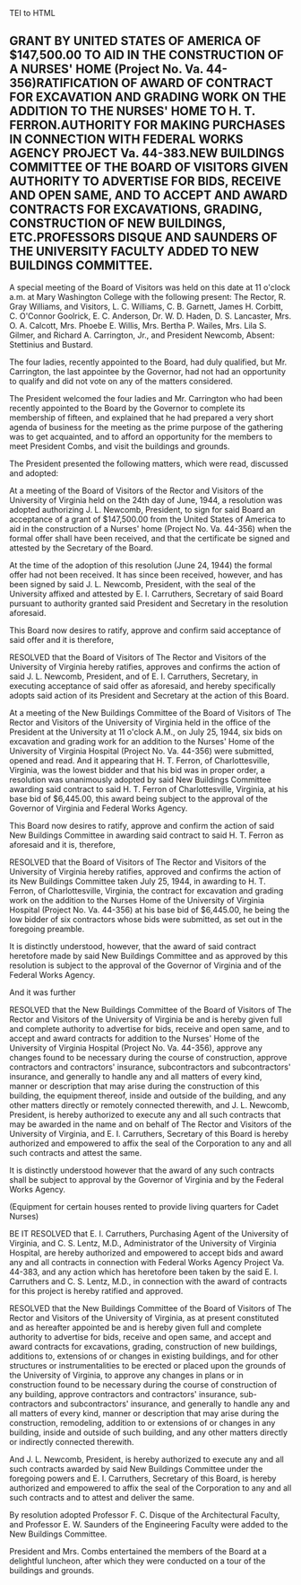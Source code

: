  TEI to HTML

GRANT BY UNITED STATES OF AMERICA OF $147,500.00 TO AID IN THE CONSTRUCTION OF A NURSES' HOME (Project No. Va. 44-356)RATIFICATION OF AWARD OF CONTRACT FOR EXCAVATION AND GRADING WORK ON THE ADDITION TO THE NURSES' HOME TO H. T. FERRON.AUTHORITY FOR MAKING PURCHASES IN CONNECTION WITH FEDERAL WORKS AGENCY PROJECT Va. 44-383.NEW BUILDINGS COMMITTEE OF THE BOARD OF VISITORS GIVEN AUTHORITY TO ADVERTISE FOR BIDS, RECEIVE AND OPEN SAME, AND TO ACCEPT AND AWARD CONTRACTS FOR EXCAVATIONS, GRADING, CONSTRUCTION OF NEW BUILDINGS, ETC.PROFESSORS DISQUE AND SAUNDERS OF THE UNIVERSITY FACULTY ADDED TO NEW BUILDINGS COMMITTEE.
----------------------------------------------------------------------------------------------------------------------------------------------------------------------------------------------------------------------------------------------------------------------------------------------------------------------------------------------------------------------------------------------------------------------------------------------------------------------------------------------------------------------------------------------------------------------------------------------------------------------------------------------

A special meeting of the Board of Visitors was held on this date at 11 o'clock a.m. at Mary Washington College with the following present: The Rector, R. Gray Williams, and Visitors, L. C. Williams, C. B. Garnett, James H. Corbitt, C. O'Connor Goolrick, E. C. Anderson, Dr. W. D. Haden, D. S. Lancaster, Mrs. O. A. Calcott, Mrs. Phoebe E. Willis, Mrs. Bertha P. Wailes, Mrs. Lila S. Gilmer, and Richard A. Carrington, Jr., and President Newcomb, Absent: Stettinius and Bustard.

The four ladies, recently appointed to the Board, had duly qualified, but Mr. Carrington, the last appointee by the Governor, had not had an opportunity to qualify and did not vote on any of the matters considered.

The President welcomed the four ladies and Mr. Carrington who had been recently appointed to the Board by the Governor to complete its membership of fifteen, and explained that he had prepared a very short agenda of business for the meeting as the prime purpose of the gathering was to get acquainted, and to afford an opportunity for the members to meet President Combs, and visit the buildings and grounds.

The President presented the following matters, which were read, discussed and adopted:

At a meeting of the Board of Visitors of the Rector and Visitors of the University of Virginia held on the 24th day of June, 1944, a resolution was adopted authorizing J. L. Newcomb, President, to sign for said Board an acceptance of a grant of $147,500.00 from the United States of America to aid in the construction of a Nurses' home (Project No. Va. 44-356) when the formal offer shall have been received, and that the certificate be signed and attested by the Secretary of the Board.

At the time of the adoption of this resolution (June 24, 1944) the formal offer had not been received. It has since been received, however, and has been signed by said J. L. Newcomb, President, with the seal of the University affixed and attested by E. I. Carruthers, Secretary of said Board pursuant to authority granted said President and Secretary in the resolution aforesaid.

This Board now desires to ratify, approve and confirm said acceptance of said offer and it is therefore,

RESOLVED that the Board of Visitors of The Rector and Visitors of the University of Virginia hereby ratifies, approves and confirms the action of said J. L. Newcomb, President, and of E. I. Carruthers, Secretary, in executing acceptance of said offer as aforesaid, and hereby specifically adopts said action of its President and Secretary at the action of this Board.

At a meeting of the New Buildings Committee of the Board of Visitors of The Rector and Visitors of the University of Virginia held in the office of the President at the University at 11 o'clock A.M., on July 25, 1944, six bids on excavation and grading work for an addition to the Nurses' Home of the University of Virginia Hospital (Project No. Va. 44-356) were submitted, opened and read. And it appearing that H. T. Ferron, of Charlottesville, Virginia, was the lowest bidder and that his bid was in proper order, a resolution was unanimously adopted by said New Buildings Committee awarding said contract to said H. T. Ferron of Charlottesville, Virginia, at his base bid of $6,445.00, this award being subject to the approval of the Governor of Virginia and Federal Works Agency.

This Board now desires to ratify, approve and confirm the action of said New Buildings Committee in awarding said contract to said H. T. Ferron as aforesaid and it is, therefore,

RESOLVED that the Board of Visitors of The Rector and Visitors of the University of Virginia hereby ratifies, approved and confirms the action of its New Buildings Committee taken July 25, 1944, in awarding to H. T. Ferron, of Charlottesville, Virginia, the contract for excavation and grading work on the addition to the Nurses Home of the University of Virginia Hospital (Project No. Va. 44-356) at his base bid of $6,445.00, he being the low bidder of six contractors whose bids were submitted, as set out in the foregoing preamble.

It is distinctly understood, however, that the award of said contract heretofore made by said New Buildings Committee and as approved by this resolution is subject to the approval of the Governor of Virginia and of the Federal Works Agency.

And it was further

RESOLVED that the New Buildings Committee of the Board of Visitors of The Rector and Visitors of the University of Virginia be and is hereby given full and complete authority to advertise for bids, receive and open same, and to accept and award contracts for addition to the Nurses' Home of the University of Virginia Hospital (Project No. Va. 44-356), approve any changes found to be necessary during the course of construction, approve contractors and contractors' insurance, subcontractors and subcontractors' insurance, and generally to handle any and all matters of every kind, manner or description that may arise during the construction of this building, the equipment thereof, inside and outside of the building, and any other matters directly or remotely connected therewith, and J. L. Newcomb, President, is hereby authorized to execute any and all such contracts that may be awarded in the name and on behalf of The Rector and Visitors of the University of Virginia, and E. I. Carruthers, Secretary of this Board is hereby authorized and empowered to affix the seal of the Corporation to any and all such contracts and attest the same.

It is distinctly understood however that the award of any such contracts shall be subject to approval by the Governor of Virginia and by the Federal Works Agency.

(Equipment for certain houses rented to provide living quarters for Cadet Nurses)

BE IT RESOLVED that E. I. Carruthers, Purchasing Agent of the University of Virginia, and C. S. Lentz, M.D., Administrator of the University of Virginia Hospital, are hereby authorized and empowered to accept bids and award any and all contracts in connection with Federal Works Agency Project Va. 44-383, and any action which has heretofore been taken by the said E. I. Carruthers and C. S. Lentz, M.D., in connection with the award of contracts for this project is hereby ratified and approved.

RESOLVED that the New Buildings Committee of the Board of Visitors of The Rector and Visitors of the University of Virginia, as at present constituted and as hereafter appointed be and is hereby given full and complete authority to advertise for bids, receive and open same, and accept and award contracts for excavations, grading, construction of new buildings, additions to, extensions of or changes in existing buildings, and for other structures or instrumentalities to be erected or placed upon the grounds of the University of Virginia, to approve any changes in plans or in construction found to be necessary during the course of construction of any building, approve contractors and contractors' insurance, sub-contractors and subcontractors' insurance, and generally to handle any and all matters of every kind, manner or description that may arise during the construction, remodeling, addition to or extensions of or changes in any building, inside and outside of such building, and any other matters directly or indirectly connected therewith.

And J. L. Newcomb, President, is hereby authorized to execute any and all such contracts awarded by said New Buildings Committee under the foregoing powers and E. I. Carruthers, Secretary of this Board, is hereby authorized and empowered to affix the seal of the Corporation to any and all such contracts and to attest and deliver the same.

By resolution adopted Professor F. C. Disque of the Architectural Faculty, and Professor E. W. Saunders of the Engineering Faculty were added to the New Buildings Committee.

President and Mrs. Combs entertained the members of the Board at a delightful luncheon, after which they were conducted on a tour of the buildings and grounds.